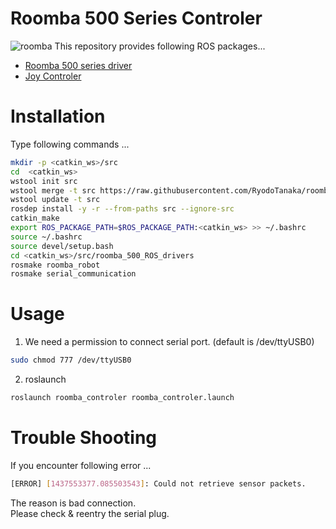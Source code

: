 # Roomba 500 Series Controler
![roomba](./images/roomba.png)
This repository provides following ROS packages...
- [Roomba 500 series driver](http://github.com/Arkapravo/roomba_500_ROS_drivers)
- [Joy Controler](http://github.com/RyodoTanaka/joy_controler)

# Installation

Type following commands ...

```bash
mkdir -p <catkin_ws>/src
cd  <catkin_ws>
wstool init src
wstool merge -t src https://raw.githubusercontent.com/RyodoTanaka/roomba_controler/master/roomba.rosinstall
wstool update -t src
rosdep install -y -r --from-paths src --ignore-src
catkin_make
export ROS_PACKAGE_PATH=$ROS_PACKAGE_PATH:<catkin_ws> >> ~/.bashrc
source ~/.bashrc
source devel/setup.bash
cd <catkin_ws>/src/roomba_500_ROS_drivers
rosmake roomba_robot
rosmake serial_communication
```

# Usage
1. We need a permission to connect serial port. (default is /dev/ttyUSB0)
```bash
sudo chmod 777 /dev/ttyUSB0
```

2. roslaunch
```bash
roslaunch roomba_controler roomba_controler.launch
```

# Trouble Shooting
If you encounter following error ...
```bash
[ERROR] [1437553377.085503543]: Could not retrieve sensor packets.
```
The reason is bad connection.  
Please check & reentry the serial plug.
